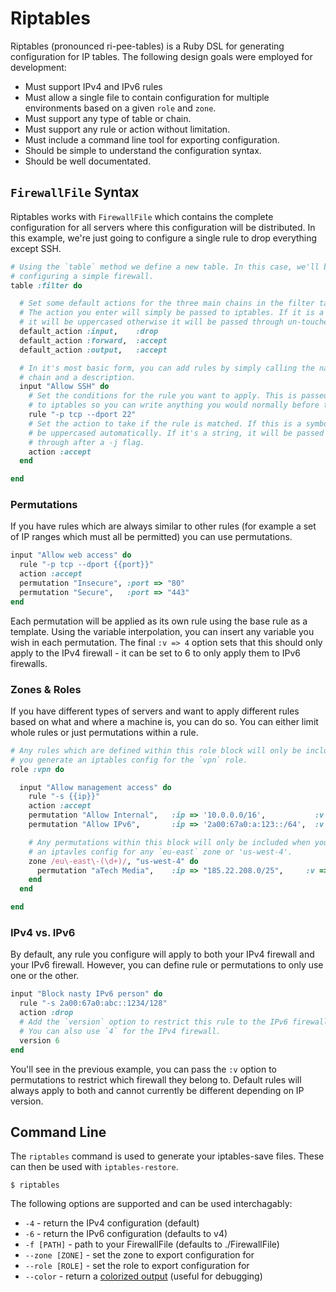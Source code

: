 # Riptables

Riptables (pronounced ri-pee-tables) is a Ruby DSL for generating configuration
for IP tables. The following design goals were employed for development:

* Must support IPv4 and IPv6 rules
* Must allow a single file to contain configuration for multiple environments
  based on a given `role` and `zone`.
* Must support any type of table or chain.
* Must support any rule or action without limitation.
* Must include a command line tool for exporting configuration.
* Should be simple to understand the configuration syntax.
* Should be well documentated.

## `FirewallFile` Syntax

Riptables works with `FirewallFile` which contains the complete configuration for
all servers where this configuration will be distributed. In this example, we're
just going to configure a single rule to drop everything except SSH.

```ruby
# Using the `table` method we define a new table. In this case, we'll be
# configuring a simple firewall.
table :filter do

  # Set some default actions for the three main chains in the filter table.
  # The action you enter will simply be passed to iptables. If it is a symbol
  # it will be uppercased otherwise it will be passed through un-touched.
  default_action :input,    :drop
  default_action :forward,  :accept
  default_action :output,   :accept

  # In it's most basic form, you can add rules by simply calling the name of the
  # chain and a description.
  input "Allow SSH" do
    # Set the conditions for the rule you want to apply. This is passed unfettered
    # to iptables so you can write anything you would normally before the -j flag.
    rule "-p tcp --dport 22"
    # Set the action to take if the rule is matched. If this is a symbol it will
    # be uppercased automatically. If it's a string, it will be passed stright
    # through after a -j flag.
    action :accept
  end

end
```

### Permutations

If you have rules which are always similar to other rules (for example a set of
IP ranges which must all be permitted) you can use permutations.

```ruby
input "Allow web access" do
  rule "-p tcp --dport {{port}}"
  action :accept
  permutation "Insecure", :port => "80"
  permutation "Secure",   :port => "443"
end
```

Each permutation will be applied as its own rule using the base rule as a template.
Using the variable interpolation, you can insert any variable you wish in each
permutation. The final `:v => 4` option sets that this should only apply to the
IPv4 firewall - it can be set to 6 to only apply them to IPv6 firewalls.

### Zones & Roles

If you have different types of servers and want to apply different rules based
on what and where a machine is, you can do so. You can either limit whole rules
or just permutations within a rule.

```ruby
# Any rules which are defined within this role block will only be included when
# you generate an iptables config for the `vpn` role.
role :vpn do

  input "Allow management access" do
    rule "-s {{ip}}"
    action :accept
    permutation "Allow Internal",   :ip => '10.0.0.0/16',           :v => 4
    permutation "Allow IPv6",       :ip => '2a00:67a0:a:123::/64',  :v => 6

    # Any permutations within this block will only be included when you generate
    # an iptavles config for any `eu-east` zone or 'us-west-4'.
    zone /eu\-east\-(\d+)/, "us-west-4" do
      permutation "aTech Media",    :ip => "185.22.208.0/25",     :v => 4
    end
  end

end
```

### IPv4 vs. IPv6

By default, any rule you configure will apply to both your IPv4 firewall and your
IPv6 firewall. However, you can define rule or permutations to only use one or
the other.

```ruby
input "Block nasty IPv6 person" do
  rule "-s 2a00:67a0:abc::1234/128"
  action :drop
  # Add the `version` option to restrict this rule to the IPv6 firewall only.
  # You can also use `4` for the IPv4 firewall.
  version 6
end
```

You'll see in the previous example, you can pass the `:v` option to permutations
to restrict which firewall they belong to. Default rules will always apply to
both and cannot currently be different depending on IP version.

## Command Line

The `riptables` command is used to generate your iptables-save files. These can
then be used with `iptables-restore`.

```text
$ riptables
```

The following options are supported and can be used interchagably:

* `-4` - return the IPv4 configuration (default)
* `-6` - return the IPv6 configuration (defaults to v4)
* `-f [PATH]` - path to your FirewallFile (defaults to ./FirewallFile)
* `--zone [ZONE]` - set the zone to export configuration for
* `--role [ROLE]` - set the role to export configuration for
* `--color` - return a [colorized output](http://s.adamcooke.io/14/Vmzd2.png) (useful for debugging)
